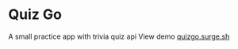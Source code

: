 # Quiz Go 
A small practice app with trivia quiz api
View demo [quizgo.surge.sh](https://quizgo.surge.sh)

